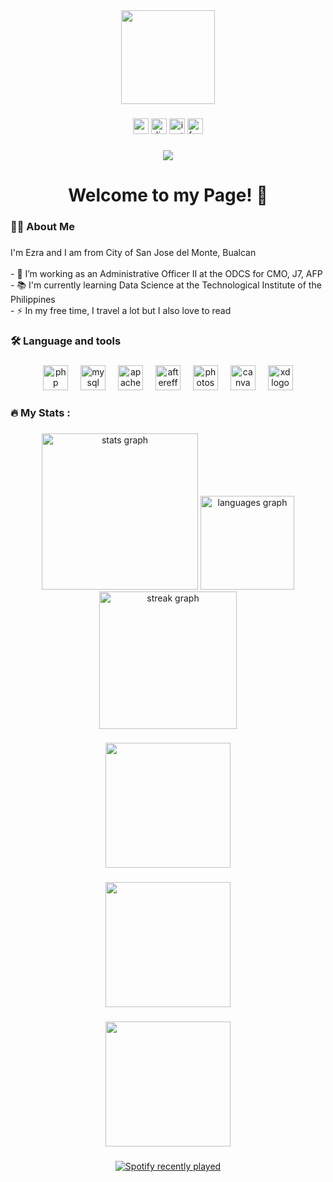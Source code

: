 <div align="center">
  <img height="150" src="https://i.pinimg.com/originals/b2/e7/56/b2e756d9e02a17daf195ea4927494ecd.gif"  />
</div>

###

<div align="center">
  <img src="https://img.shields.io/static/v1?message=Youtube&logo=youtube&label=&color=FF0000&logoColor=white&labelColor=&style=for-the-badge" height="25" alt="youtube logo"  />
  <img src="https://img.shields.io/static/v1?message=Discord&logo=discord&label=&color=7289DA&logoColor=white&labelColor=&style=for-the-badge" height="25" alt="discord logo"  />
  <img src="https://img.shields.io/static/v1?message=Instagram&logo=instagram&label=&color=E4405F&logoColor=white&labelColor=&style=for-the-badge" height="25" alt="instagram logo"  />
  <img src="https://img.shields.io/static/v1?message=Facebook&logo=facebook&label=&color=1877F2&logoColor=white&labelColor=&style=for-the-badge" height="25" alt="facebook logo"  />
</div>

###

<div align="center">
  <img src="https://visitor-badge.laobi.icu/badge?page_id=arze04.arze04&"  />
</div>

###

<h1 align="center">Welcome to my Page! 👋</h1>

###

<h3 align="left">👩‍💻  About Me</h3>

###

<p align="left">I'm  Ezra  and I am from City of San Jose del Monte, Bualcan<br><br>- 🔭 I’m working as an Administrative Officer II at the ODCS for CMO, J7, AFP<br>- 📚 I'm currently learning Data Science at the Technological Institute of the Philippines<br>- ⚡ In my free time, I travel a lot but I also love to read</p>

###

<h3 align="left">🛠 Language and tools</h3>

###

<div align="center">
  <img src="https://cdn.jsdelivr.net/gh/devicons/devicon/icons/php/php-original.svg" height="40" alt="php logo"  />
  <img width="12" />
  <img src="https://cdn.jsdelivr.net/gh/devicons/devicon/icons/mysql/mysql-original.svg" height="40" alt="mysql logo"  />
  <img width="12" />
  <img src="https://cdn.jsdelivr.net/gh/devicons/devicon/icons/apache/apache-original.svg" height="40" alt="apache logo"  />
  <img width="12" />
  <img src="https://cdn.jsdelivr.net/gh/devicons/devicon/icons/aftereffects/aftereffects-original.svg" height="40" alt="aftereffects logo"  />
  <img width="12" />
  <img src="https://cdn.jsdelivr.net/gh/devicons/devicon/icons/photoshop/photoshop-plain.svg" height="40" alt="photoshop logo"  />
  <img width="12" />
  <img src="https://cdn.jsdelivr.net/gh/devicons/devicon/icons/canva/canva-original.svg" height="40" alt="canva logo"  />
  <img width="12" />
  <img src="https://cdn.jsdelivr.net/gh/devicons/devicon/icons/xd/xd-plain.svg" height="40" alt="xd logo"  />
</div>

###

<h3 align="left">🔥   My Stats :</h3>

###

<div align="center">
  <img src="https://github-readme-stats.vercel.app/api?username=arze04&hide_title=false&hide_rank=false&show_icons=true&include_all_commits=true&count_private=true&disable_animations=false&theme=dracula&locale=en&hide_border=false&order=1" height="250" alt="stats graph"  />
  <img src="https://github-readme-stats.vercel.app/api/top-langs?username=arze04&locale=en&hide_title=false&layout=compact&card_width=320&langs_count=5&theme=tokyonight&hide_border=false&order=2" height="150" alt="languages graph"  />
  <img src="https://streak-stats.demolab.com?user=arze04&locale=en&mode=daily&theme=dark&hide_border=false&border_radius=5&order=3" height="220" alt="streak graph"  />
</div>

###

<div align="center">
  <img height="200" src="https://64.media.tumblr.com/2817cac28489c6acd2f4d79d224034a1/843f68e8b36a0c2c-47/s540x810/790482d3132330b6114224b5230c4f0b50029486.gifv"  />
</div>

###

<div align="center">
  <img height="200" src="https://64.media.tumblr.com/3e517c5519423fe4057872a213f1ac3a/eda6f006621fe070-19/s540x810/7018084ce27abba8b0a40ff7945c53f723c00ca5.gif"  />
</div>

###

<div align="center">
  <img height="200" src="https://i.pinimg.com/originals/9c/83/9b/9c839bf54339d9fd4cbadb0a62d65db5.gif"  />
</div>

###

<div align="center">
  <a href="https://open.spotify.com/user/arze04">
    <img src="https://spotify-recently-played-readme.vercel.app/api?user=arze04&count=10&unique=true" alt="Spotify recently played"  />
  </a>
</div>

###
